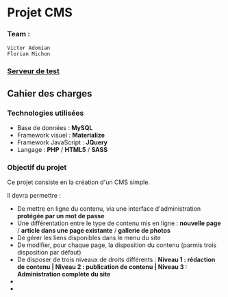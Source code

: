 # Projet CMS

### Team :

    Victor Adomian
    Florian Michon

### [Serveur de test](http://cms.victor-adomian.fr)

## Cahier des charges

### Technologies utilisées

- Base de données : **MySQL**
- Framework visuel : **Materialize**
- Framework JavaScript : **JQuery**
- Langage : **PHP** / **HTML5** / **SASS**

### Objectif du projet

Ce projet consiste en la création d'un CMS simple.  

Il devra permettre : 

- De mettre en ligne du contenu, via une interface d'administration **protégée par un mot de passe**
- Une différentation entre le type de contenu mis en ligne : **nouvelle page** / **article dans une page existante** / **gallerie de photos**
- De gérer les liens disponibles dans le menu du site
- De modifier, pour chaque page, la disposition du contenu (parmis trois disposition par défaut)
- De disposer de trois niveaux de droits différents : **Niveau 1 : rédaction de contenu | Niveau 2 : publication de contenu | Niveau 3 : Administration complète du site**
-
-
